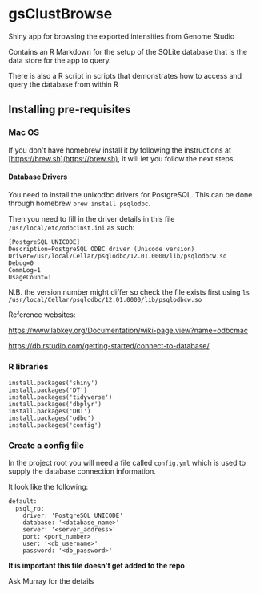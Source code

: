 # gsClustBrowse
Shiny app for browsing the exported intensities from Genome Studio

Contains an R Markdown for the setup of the SQLite database that is the data store for the app to query. 

There is also a R script in scripts that demonstrates how to access and query the database from within R


## Installing pre-requisites

### Mac OS

If you don't have homebrew install it by following the instructions at [https://brew.sh](https://brew.sh), it will let you follow the next steps.

#### Database Drivers

You need to install the unixodbc drivers for PostgreSQL. This can be done through homebrew `brew install psqlodbc`.

Then you need to fill in the driver details in this file `/usr/local/etc/odbcinst.ini` as such:
```
[PostgreSQL UNICODE]
Description=PostgreSQL ODBC driver (Unicode version)
Driver=/usr/local/Cellar/psqlodbc/12.01.0000/lib/psqlodbcw.so
Debug=0
CommLog=1
UsageCount=1
```

N.B. the version number might differ so check the file exists first using `ls /usr/local/Cellar/psqlodbc/12.01.0000/lib/psqlodbcw.so`


Reference websites:

https://www.labkey.org/Documentation/wiki-page.view?name=odbcmac

https://db.rstudio.com/getting-started/connect-to-database/

### R libraries

```
install.packages('shiny')
install.packages('DT')
install.packages('tidyverse')
install.packages('dbplyr')
install.packages('DBI')
install.packages('odbc')
install.packages('config')
```

### Create a config file

In the project root you will need a file called `config.yml` which is used to supply the database connection information.

It look like the following:
```
default:
  psql_ro:
    driver: 'PostgreSQL UNICODE'
    database: '<database_name>'
    server: '<server_address>'
    port: <port_number>
    user: '<db_username>'
    password: '<db_password>'
```

**It is important this file doesn't get added to the repo**


Ask Murray for the details
